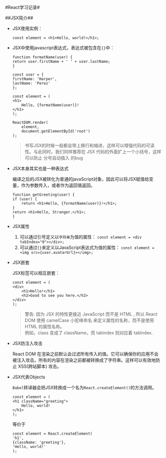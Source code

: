 #React学习记录#

##JSX简介##
* JSX使用实例：

    `const element = <h1>Hello, world!</h1>;`  
    
* JSX中使用javascript表达式，表达式被包含在`{}`中：

    ```
    function formatName(user) {
    return user.firstName + ' ' + user.lastName;
    }
    
    const user = {
    firstName: 'Harper',
    lastName: 'Perez'
    };
    
    const element = (
    <h1>
        Hello, {formatName(user)}!
    </h1>
    );
    
    ReactDOM.render(
        element,
        document.getElementById('root')
    );
    ```
    >书写JSX的时候一般都会带上换行和缩进，这样可以增强代码的可读性。与此同时，我们同样推荐在 JSX 代码的外面扩上一个小括号，这样可以防止 分号自动插入 的bug
* JSX本身其实也是一种表达式

    编译之后的JSX被转化为普通的javaScript对象，因此可以将JSX赋值给变量，作为参数传入，或者作为返回值返回。
    
    ```
    function getGreeting(user) {
    if (user) {
        return <h1>Hello, {formatName(user)}!</h1>;
    }
    return <h1>Hello, Stranger.</h1>;
    }
    ```
* JSX属性

    1. 可以通过引号定义以`字符串`为值的属性：
    `const element = <div tabIndex="0"></div>;`
    2. 可以通过`{}`来定义以JavaScript表达式为值的属性：
    `const element = <img src={user.avatarUrl}></img>;`
    
* JSX嵌套

    JSX标签可以相互嵌套：
    ```
    const element = (
    <div>
        <h1>Hello!</h1>
        <h2>Good to see you here.</h2>
    </div>
    );
    ```
    >警告:
    >因为 JSX 的特性更接近 JavaScript 而不是 HTML , 所以 React DOM 使用 camelCase 小驼峰命名 来定义属性的名称，而不是使用 HTML 的属性名称。<br>
    >例如，class 变成了 className，而 tabindex 则对应着 tabIndex.
* JSX防注入攻击

    React DOM 在渲染之前默认会过滤所有传入的值。它可以确保你的应用不会被注入攻击。所有的内容在渲染之前都被转换成了字符串。这样可以有效地防止 XSS(跨站脚本) 攻击。
    
* JSX代表Objects

    `Babel`转译器会把JSX转换成一个名为`React.createElement()`的方法调用。
    ```
    const element = (
    <h1 className="greeting">
        Hello, world!
    </h1>
    );
    ```
    等价于
    ```
    const element = React.createElement(
    'h1',
    {className: 'greeting'},
    'Hello, world!'
    );
    ```
